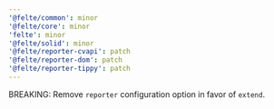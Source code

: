 ```yaml
---
'@felte/common': minor
'@felte/core': minor
'felte': minor
'@felte/solid': minor
'@felte/reporter-cvapi': patch
'@felte/reporter-dom': patch
'@felte/reporter-tippy': patch
---
```


BREAKING: Remove `reporter` configuration option in favor of `extend`.
